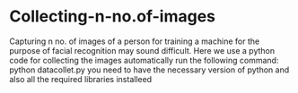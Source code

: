 # Collecting-n-no.of-images
Capturing n no. of images of a person for training a machine for the purpose of facial recognition may sound difficult. Here we use a python code for collecting the images automatically
run the following command:
python datacollet.py
you need to have the necessary version of python and also all the required libraries installeed

